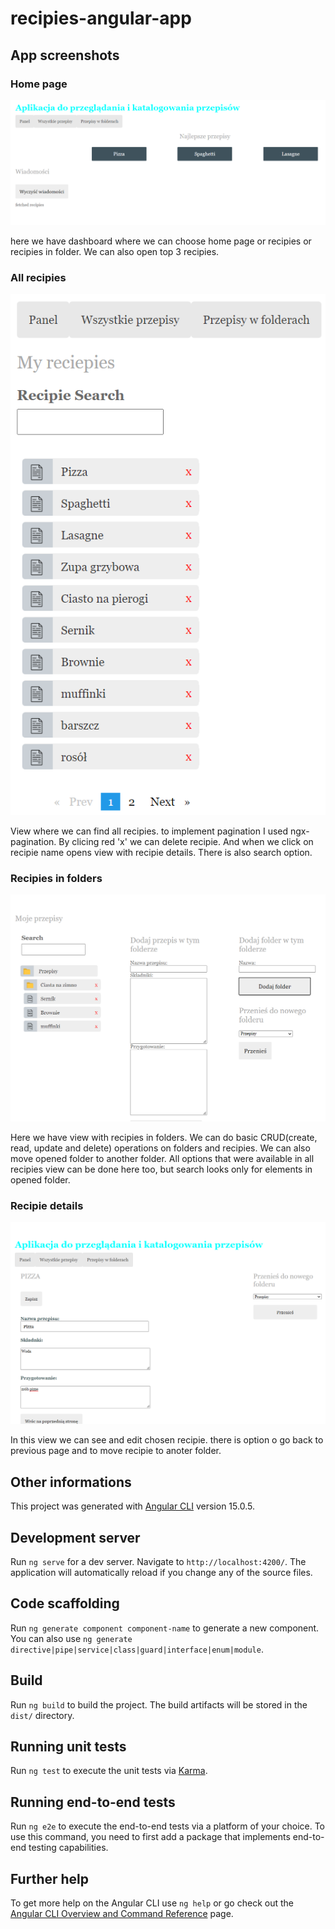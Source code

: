 # recipies-angular-app

## App screenshots

### Home page

![Home page](/screenshoots/Dashboard.png) 

here we have dashboard where we can choose home page or recipies or recipies in folder. We can also open top 3 recipies.

### All recipies

![All recipies](/screenshoots/allRecipies.png)

View where we can find all recipies. to implement pagination I used ngx-pagination. By clicing red 'x' we can delete recipie.
 And when we click on recipie name opens view with recipie details. There is also search option.

### Recipies in folders

![Recipies in folders](/screenshoots/recipiesInFolders.png)  

Here we have view with recipies in folders. We can do basic CRUD(create, read, update and delete) operations on folders and recipies. 
We can also move opened folder to another folder. All options that were available in all recipies view can be done here too, but search 
looks only for elements in opened folder.

### Recipie details

![Recipie details](/screenshoots/recipieDetails.png)

In this view we can see and edit chosen recipie. there is option o go back to previous page and to move recipie to anoter folder.

## Other informations

This project was generated with [Angular CLI](https://github.com/angular/angular-cli) version 15.0.5.

## Development server

Run `ng serve` for a dev server. Navigate to `http://localhost:4200/`. The application will automatically reload if you change any of the source files.

## Code scaffolding

Run `ng generate component component-name` to generate a new component. You can also use `ng generate directive|pipe|service|class|guard|interface|enum|module`.

## Build

Run `ng build` to build the project. The build artifacts will be stored in the `dist/` directory.

## Running unit tests

Run `ng test` to execute the unit tests via [Karma](https://karma-runner.github.io).

## Running end-to-end tests

Run `ng e2e` to execute the end-to-end tests via a platform of your choice. To use this command, you need to first add a package that implements end-to-end testing capabilities.

## Further help

To get more help on the Angular CLI use `ng help` or go check out the [Angular CLI Overview and Command Reference](https://angular.io/cli) page.
